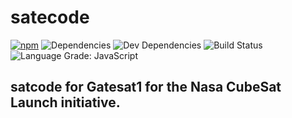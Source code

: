 satecode
===
[![npm](https://img.shields.io/npm/v/ar.js.svg)](https://www.npmjs.com/package/ar.js)
![Dependencies][dependencies-badge]
![Dev Dependencies][devDependencies-badge]
![Build Status](https://goo.gl/mYwr7u)
![Language Grade: JavaScript](https://goo.gl/SMkehA)

## satcode for Gatesat1 for the Nasa CubeSat Launch initiative.

[dependencies-badge]: https://goo.gl/gbCEnm
[devDependencies-badge]: https://goo.gl/UbqCPd

